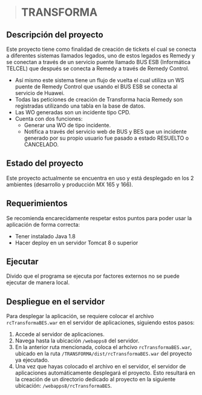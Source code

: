 ># TRANSFORMA

## Descripción del proyecto

Este proyecto tiene como finalidad de creación de tickets el cual se conecta a diferentes sistemas llamados legados, uno de estos legados es Remedy y se conectan a través de un servicio puente llamado BUS ESB (Informática TELCEL) que después se conecta a Remedy a través de Remedy Control.

- Así mismo este sistema tiene un flujo de vuelta el cual utiliza un WS puente de Remedy Control que usando el BUS ESB se conecta al servicio de Huawei.
- Todas las peticiones de creación de Transforma hacia Remedy son registradas utilizando una tabla en la base de datos.
- Las WO generadas son un incidente tipo CPD.
- Cuenta con dos funciones:
    - Generar una WO de tipo incidente.
    - Notifica a través del servicio web de BUS y BES que un incidente generado por su propio usuario fue pasado a estado RESUELTO o CANCELADO. 

## Estado del proyecto

Este proyecto actualmente se encuentra en uso y está desplegado en los 2 ambientes (desarrollo y producción MX 165 y 166).

## Requerimientos

Se recomienda encarecidamente respetar estos puntos para poder usar la aplicación de forma correcta:

-   Tener instalado Java 1.8
-   Hacer deploy en un servidor Tomcat 8 o superior

## Ejecutar

Divido que el programa se ejecuta por factores externos no se puede ejecutar de manera local.

## Despliegue en el servidor

Para desplegar la aplicación, se requiere colocar el archivo `rcTransformaBES.war` en el servidor de aplicaciones, siguiendo estos pasos:

1.  Accede al servidor de aplicaciones.
2.  Navega hasta la ubicación `/webapps8` del servidor.
3.  En la anterior ruta mencionada, coloca el arhcivo `rcTransformaBES.war`, ubicado en la ruta `/TRANSFORMA/dist/rcTransformaBES.war` del proyecto ya ejecutado.
4.  Una vez que hayas colocado el archivo en el servidor, el servidor de aplicaciones automáticamente desplegará el proyecto. Esto resultará en la creación de un directorio dedicado al proyecto en la siguiente ubicación: `/webapps8/rcTransformaBES`.

